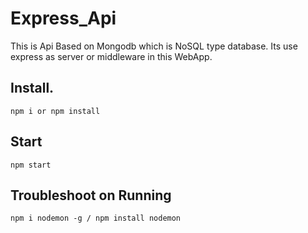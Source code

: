 # Express_Api
This is Api Based on Mongodb which is  NoSQL type database.
Its use express as server or middleware in this WebApp.

 
 ## Install.
 `npm i or npm install`
 
 ## Start 
 `npm start`
 
 ## Troubleshoot on Running
 `npm i nodemon -g / npm install nodemon`
